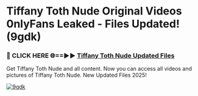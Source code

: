 # Tiffany Toth Nude Original Videos 0nlyFans Leaked - Files Updated! (9gdk)

<h3>🔴 CLICK HERE 🌐==►► <a href="https://tinyurl.com/yc6ubb5a" rel="nofollow">Tiffany Toth Nude Updated Files</a></h3>

Get Tiffany Toth Nude and all content. Now you can access all videos and pictures of Tiffany Toth Nude. New Updated Files 2025!

[![9gdk](https://i.imgur.com/7eu0CRL.gif)](https://tinyurl.com/yc6ubb5a)

